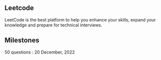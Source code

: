 ## Leetcode
LeetCode is the best platform to help you enhance your skills, expand your knowledge and prepare for technical interviews.

## Milestones
50 questions : 20 December, 2022

